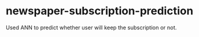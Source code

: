 # newspaper-subscription-prediction
Used ANN to predict whether user will keep the subscription or not.
